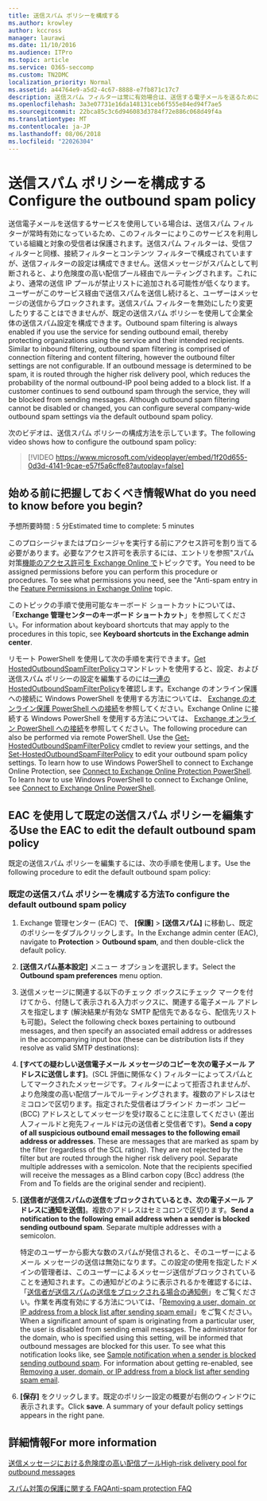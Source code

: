 ```yaml
---
title: 送信スパム ポリシーを構成する
ms.author: krowley
author: kccross
manager: laurawi
ms.date: 11/10/2016
ms.audience: ITPro
ms.topic: article
ms.service: O365-seccomp
ms.custom: TN2DMC
localization_priority: Normal
ms.assetid: a44764e9-a5d2-4c67-8888-e7fb871c17c7
description: 送信スパム フィルターは常に有効場合は、送信する電子メールを送るためにサービスを使用すると、サービスは、それぞれの受信者を使用して組織を保護します。
ms.openlocfilehash: 3a3e07731e16da148131ceb6f555e84ed94f7ae5
ms.sourcegitcommit: 22bca85c3c6d946083d3784f72e886c068d49f4a
ms.translationtype: MT
ms.contentlocale: ja-JP
ms.lasthandoff: 08/06/2018
ms.locfileid: "22026304"
---
```

# <a name="configure-the-outbound-spam-policy"></a><span data-ttu-id="f7d5b-103">送信スパム ポリシーを構成する</span><span class="sxs-lookup"><span data-stu-id="f7d5b-103">Configure the outbound spam policy</span></span>

<span data-ttu-id="f7d5b-p101">送信電子メールを送信するサービスを使用している場合は、送信スパム フィルターが常時有効になっているため、このフィルターによりこのサービスを利用している組織と対象の受信者は保護されます。送信スパム フィルターは、受信フィルターと同様、接続フィルターとコンテンツ フィルターで構成されていますが、送信フィルターの設定は構成できません。送信メッセージがスパムとして判断されると、より危険度の高い配信プール経由でルーティングされます。これにより、通常の送信 IP プールが禁止リストに追加される可能性が低くなります。ユーザーがこのサービス経由で送信スパムを送信し続けると、ユーザーはメッセージの送信からブロックされます。送信スパム フィルターを無効にしたり変更したりすることはできませんが、既定の送信スパム ポリシーを使用して企業全体の送信スパム設定を構成できます。</span><span class="sxs-lookup"><span data-stu-id="f7d5b-p101">Outbound spam filtering is always enabled if you use the service for sending outbound email, thereby protecting organizations using the service and their intended recipients. Similar to inbound filtering, outbound spam filtering is comprised of connection filtering and content filtering, however the outbound filter settings are not configurable. If an outbound message is determined to be spam, it is routed through the higher risk delivery pool, which reduces the probability of the normal outbound-IP pool being added to a block list. If a customer continues to send outbound spam through the service, they will be blocked from sending messages. Although outbound spam filtering cannot be disabled or changed, you can configure several company-wide outbound spam settings via the default outbound spam policy.</span></span> 
  
<span data-ttu-id="f7d5b-109">次のビデオは、送信スパム ポリシーの構成方法を示しています。</span><span class="sxs-lookup"><span data-stu-id="f7d5b-109">The following video shows how to configure the outbound spam policy:</span></span>
  
> [!VIDEO https://www.microsoft.com/videoplayer/embed/1f20d655-0d3d-4141-9cae-e57f5a6cffe8?autoplay=false]
  
## <a name="what-do-you-need-to-know-before-you-begin"></a><span data-ttu-id="f7d5b-110">始める前に把握しておくべき情報</span><span class="sxs-lookup"><span data-stu-id="f7d5b-110">What do you need to know before you begin?</span></span>
<span data-ttu-id="f7d5b-111"><a name="sectionSection0"> </a></span><span class="sxs-lookup"><span data-stu-id="f7d5b-111"></span></span>

<span data-ttu-id="f7d5b-112">予想所要時間 : 5 分</span><span class="sxs-lookup"><span data-stu-id="f7d5b-112">Estimated time to complete: 5 minutes</span></span>
  
<span data-ttu-id="f7d5b-p102">このプロシージャまたはプロシージャを実行する前にアクセス許可を割り当てる必要があります。必要なアクセス許可を表示するには、エントリを参照"スパム対策[機能のアクセス許可を Exchange Online で](http://technet.microsoft.com/library/15073ce1-0917-403b-8839-02a2ebc96e16.aspx)トピックです。</span><span class="sxs-lookup"><span data-stu-id="f7d5b-p102">You need to be assigned permissions before you can perform this procedure or procedures. To see what permissions you need, see the "Anti-spam entry in the [Feature Permissions in Exchange Online](http://technet.microsoft.com/library/15073ce1-0917-403b-8839-02a2ebc96e16.aspx) topic.</span></span> 
  
<span data-ttu-id="f7d5b-115">このトピックの手順で使用可能なキーボード ショートカットについては、「**Exchange 管理センターのキーボード ショートカット**」を参照してください。</span><span class="sxs-lookup"><span data-stu-id="f7d5b-115">For information about keyboard shortcuts that may apply to the procedures in this topic, see **Keyboard shortcuts in the Exchange admin center**.</span></span>
  
<span data-ttu-id="f7d5b-p103">リモート PowerShell を使用して次の手順を実行できます。[Get HostedOutboundSpamFilterPolicy](http://technet.microsoft.com/library/8f15c83c-c10a-4d9d-b135-35321430bdc2.aspx)コマンドレットを使用すると、設定、および送信スパム ポリシーの設定を編集するのには[一連の HostedOutboundSpamFilterPolicy](http://technet.microsoft.com/library/665d1b04-d4b5-4a0e-811a-4e37096ccbfd.aspx)を確認します。Exchange のオンライン保護への接続に Windows PowerShell を使用する方法については、 [Exchange のオンライン保護 PowerShell への接続](https://go.microsoft.com/fwlink/p/?linkid=627290)を参照してください。Exchange Online に接続する Windows PowerShell を使用する方法については、 [Exchange オンライン PowerShell への接続](https://go.microsoft.com/fwlink/p/?linkid=396554)を参照してください。</span><span class="sxs-lookup"><span data-stu-id="f7d5b-p103">The following procedure can also be performed via remote PowerShell. Use the [Get-HostedOutboundSpamFilterPolicy](http://technet.microsoft.com/library/8f15c83c-c10a-4d9d-b135-35321430bdc2.aspx) cmdlet to review your settings, and the [Set-HostedOutboundSpamFilterPolicy](http://technet.microsoft.com/library/665d1b04-d4b5-4a0e-811a-4e37096ccbfd.aspx) to edit your outbound spam policy settings. To learn how to use Windows PowerShell to connect to Exchange Online Protection, see [Connect to Exchange Online Protection PowerShell](https://go.microsoft.com/fwlink/p/?linkid=627290). To learn how to use Windows PowerShell to connect to Exchange Online, see [Connect to Exchange Online PowerShell](https://go.microsoft.com/fwlink/p/?linkid=396554).</span></span>
  
## <a name="use-the-eac-to-edit-the-default-outbound-spam-policy"></a><span data-ttu-id="f7d5b-120">EAC を使用して既定の送信スパム ポリシーを編集する</span><span class="sxs-lookup"><span data-stu-id="f7d5b-120">Use the EAC to edit the default outbound spam policy</span></span>
<span data-ttu-id="f7d5b-121"><a name="sectionSection1"> </a></span><span class="sxs-lookup"><span data-stu-id="f7d5b-121"></span></span>

<span data-ttu-id="f7d5b-122">既定の送信スパム ポリシーを編集するには、次の手順を使用します。</span><span class="sxs-lookup"><span data-stu-id="f7d5b-122">Use the following procedure to edit the default outbound spam policy:</span></span>
  
### <a name="to-configure-the-default-outbound-spam-policy"></a><span data-ttu-id="f7d5b-123">既定の送信スパム ポリシーを構成する方法</span><span class="sxs-lookup"><span data-stu-id="f7d5b-123">To configure the default outbound spam policy</span></span>

1. <span data-ttu-id="f7d5b-124">Exchange 管理センター (EAC) で、 **[保護]** \> **[送信スパム]** に移動し、既定のポリシーをダブルクリックします。</span><span class="sxs-lookup"><span data-stu-id="f7d5b-124">In the Exchange admin center (EAC), navigate to **Protection** \> **Outbound spam**, and then double-click the default policy.</span></span>
    
2. <span data-ttu-id="f7d5b-125">**[送信スパム基本設定]** メニュー オプションを選択します。</span><span class="sxs-lookup"><span data-stu-id="f7d5b-125">Select the **Outbound spam preferences** menu option.</span></span> 
    
3. <span data-ttu-id="f7d5b-126">送信メッセージに関連する以下のチェック ボックスにチェック マークを付けてから、付随して表示される入力ボックスに、関連する電子メール アドレスを指定します (解決結果が有効な SMTP 配信先であるなら、配信先リストも可能)。</span><span class="sxs-lookup"><span data-stu-id="f7d5b-126">Select the following check boxes pertaining to outbound messages, and then specify an associated email address or addresses in the accompanying input box (these can be distribution lists if they resolve as valid SMTP destinations):</span></span>
    
1. <span data-ttu-id="f7d5b-p104">**[すべての疑わしい送信電子メール メッセージのコピーを次の電子メール アドレスに送信します]**。(SCL 評価に関係なく) フィルターによってスパムとしてマークされたメッセージです。フィルターによって拒否されませんが、より危険度の高い配信プールでルーティングされます。複数のアドレスはセミコロンで区切ります。指定された受信者はブラインド カーボン コピー (BCC) アドレスとしてメッセージを受け取ることに注意してください (差出人フィールドと宛先フィールドは元の送信者と受信者です)。</span><span class="sxs-lookup"><span data-stu-id="f7d5b-p104">**Send a copy of all suspicious outbound email messages to the following email address or addresses**. These are messages that are marked as spam by the filter (regardless of the SCL rating). They are not rejected by the filter but are routed through the higher risk delivery pool. Separate multiple addresses with a semicolon. Note that the recipients specified will receive the messages as a Blind carbon copy (Bcc) address (the From and To fields are the original sender and recipient).</span></span>
    
2. <span data-ttu-id="f7d5b-p105">**[送信者が送信スパムの送信をブロックされているとき、次の電子メール アドレスに通知を送信]**。複数のアドレスはセミコロンで区切ります。</span><span class="sxs-lookup"><span data-stu-id="f7d5b-p105">**Send a notification to the following email address when a sender is blocked sending outbound spam**. Separate multiple addresses with a semicolon.</span></span>
    
    <span data-ttu-id="f7d5b-p106">特定のユーザーから膨大な数のスパムが発信されると、そのユーザーによるメール メッセージの送信は無効になります。この設定の使用を指定したドメインの管理者は、このユーザーによるメッセージ送信がブロックされていることを通知されます。この通知がどのように表示されるかを確認するには、「[送信者が送信スパムの送信をブロックされる場合の通知例](sample-notification-when-a-sender-is-blocked-sending-outbound-spam.md)」をご覧ください。作業を再度有効にする方法については、「[Removing a user, domain, or IP address from a block list after sending spam email](http://technet.microsoft.com/library/712cfcc1-31e8-4e51-8561-b64258a8f1e5.aspx)」をご覧ください。</span><span class="sxs-lookup"><span data-stu-id="f7d5b-p106">When a significant amount of spam is originating from a particular user, the user is disabled from sending email messages. The administrator for the domain, who is specified using this setting, will be informed that outbound messages are blocked for this user. To see what this notification looks like, see [Sample notification when a sender is blocked sending outbound spam](sample-notification-when-a-sender-is-blocked-sending-outbound-spam.md). For information about getting re-enabled, see [Removing a user, domain, or IP address from a block list after sending spam email](http://technet.microsoft.com/library/712cfcc1-31e8-4e51-8561-b64258a8f1e5.aspx).</span></span>
    
4. <span data-ttu-id="f7d5b-p107">**[保存]** をクリックします。既定のポリシー設定の概要が右側のウィンドウに表示されます。</span><span class="sxs-lookup"><span data-stu-id="f7d5b-p107">Click **save**. A summary of your default policy settings appears in the right pane.</span></span>
    
## <a name="for-more-information"></a><span data-ttu-id="f7d5b-140">詳細情報</span><span class="sxs-lookup"><span data-stu-id="f7d5b-140">For more information</span></span>
<span data-ttu-id="f7d5b-141"><a name="sectionSection2"> </a></span><span class="sxs-lookup"><span data-stu-id="f7d5b-141"></span></span>

[<span data-ttu-id="f7d5b-142">送信メッセージにおける危険度の高い配信プール</span><span class="sxs-lookup"><span data-stu-id="f7d5b-142">High-risk delivery pool for outbound messages</span></span>](high-risk-delivery-pool-for-outbound-messages.md)
  
[<span data-ttu-id="f7d5b-143">スパム対策の保護に関する FAQ</span><span class="sxs-lookup"><span data-stu-id="f7d5b-143">Anti-spam protection FAQ</span></span>](anti-spam-protection-faq.md)
  

